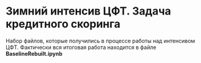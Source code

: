 ﻿# Зимний интенсив ЦФТ. Задача кредитного скоринга
Набор файлов, которые получились в процессе работы над интенсивом  ЦФТ. Фактически вся итоговая работа находится в файле **BaselineRebuilt.ipynb**
